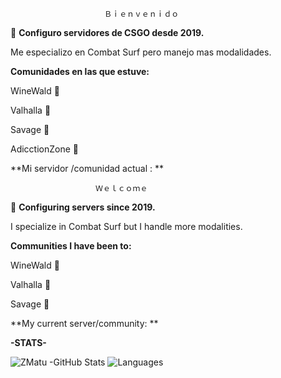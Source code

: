 
                                                               
			             Ｂｉｅｎｖｅｎｉｄｏ

🌱 **Configuro servidores de CSGO desde 2019.**

Me especializo en Combat Surf pero manejo mas modalidades.

**Comunidades en las que estuve:**

WineWald 💞️

Valhalla 💞️

Savage   💞️

AdicctionZone  👀

**Mi servidor /comunidad actual : **
                                
				       Ｗｅｌｃｏｍｅ
				       
🌱 **Configuring servers since 2019.**

I specialize in Combat Surf but I handle more modalities.

**Communities I have been to:**

WineWald  💞️

Valhalla  💞️

Savage    💞️


**My current server/community: **



**-STATS-**



![ZMatu -GitHub Stats](https://github-readme-stats.vercel.app/api?username=ZMatu&show_icons=true&theme=radical) ![Languages](https://github-readme-stats.vercel.app/api/top-langs/?username=ZMatu&langs_count=20&theme=radical)

